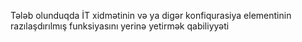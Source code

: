Tələb olunduqda İT xidmətinin və ya digər konfiqurasiya elementinin razılaşdırılmış funksiyasını yerinə yetirmək qabiliyyəti